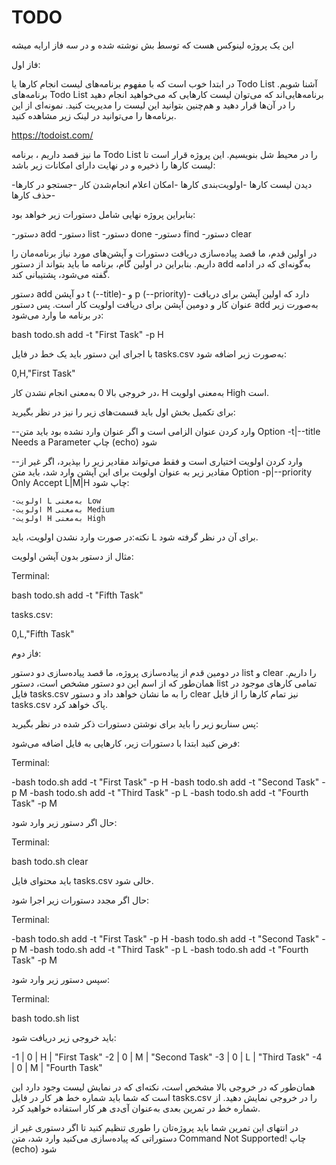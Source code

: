 # TODO
این یک پروژه لینوکس هست که توسط بش نوشته شده و در سه فاز ارايه میشه

فاز اول:

در ابتدا خوب است که با مفهوم برنامه‌های لیست انجام کار‌ها یا Todo List آشنا شویم. برنامه‌های Todo List برنامه‌هایی‌اند که می‌توان لیست کار‌هایی که می‌خواهید انجام دهید را در آن‌ها قرار دهید و هم‌چنین بتوانید این لیست را مدیریت کنید. نمونه‌ای از این برنامه‌ها را می‌توانید در لینک زیر مشاهده کنید.

https://todoist.com/

ما نیز قصد داریم ، برنامه Todo List را در محیط شل بنویسیم. این پروژه قرار است تا لیست کار‌ها را ذخیره و در نهایت دارای امکانات زیر باشد:

 -دیدن لیست کار‌ها
 -اولویت‌بندی کار‌ها
 -امکان اعلام انجام‌شدن کار
 -جستجو در کار‌ها
 -حذف کار‌ها
 
 بنابراین پروژه نهایی شامل دستورات زیر خواهد بود:
 
 -دستور add
 -دستور list
 -دستور done
 -دستور find
 -دستور clear
 
 در اولین قدم، ما قصد پیاده‌سازی دریافت دستورات و آپشن‌های مورد نیاز برنامه‌مان را داریم. بنابر‌این در اولین گام، برنامه ما باید بتواند از دستور add به‌گونه‌ای که در ادامه گفته می‌شود، پشتیبانی کند.

 دستور add دو آپشن t (--title)- و p (--priority)- دارد که اولین آپشن برای دریافت عنوان کار و دومین آپشن برای دریافت اولویت کار است. پس دستور add به‌صورت زیر در برنامه ما وارد می‌شود:

bash todo.sh add -t "First Task" -p H

با اجرای این دستور باید یک خط در فایل tasks.csv به‌صورت زیر اضافه شود:

0,H,"First Task"


در خروجی بالا 0 به‌معنی انجام نشدن کار، H به‌معنی اولویت High است.

برای تکمیل بخش اول باید قسمت‌های زیر را نیز در نظر بگیرید:

--وارد کردن عنوان الزامی است و اگر عنوان وارد نشده بود باید متن Option -t|--title Needs a Parameter چاپ (echo) شود

--وارد کردن اولویت اختیاری است و فقط می‌تواند مقادیر زیر را بپذیرد، اگر غیر از مقادیر زیر به عنوان اولویت برای این آپشن وارد شد، باید متن Option -p|--priority Only Accept L|M|H چاپ شود:

	-اولویت L به‌معنی Low
	-اولویت M به‌معنی Medium
	-اولویت H به‌معنی High
   نکته:در صورت وارد نشدن اولویت، باید L برای آن در نظر گرفته شود.
   
   مثال از دستور بدون آپشن اولویت:
   
   Terminal:
   
   bash todo.sh add -t "Fifth Task"
   
   tasks.csv:
   
   0,L,"Fifth Task"
   
   فاز دوم:

در دومین قدم از پیاده‌سازی پروژه، ما قصد پیاده‌سازی دو دستور list و clear را داریم. همان‌طور که از اسم این دو دستور مشخص است، دستور list تمامی کار‌های موجود در فایل tasks.csv را به ما نشان خواهد داد و دستور clear نیز تمام کار‌ها را از فایل tasks.csv پاک خواهد کرد.

پس سناریو زیر را باید برای نوشتن دستورات ذکر شده در نظر بگیرید:

فرض کنید ابتدا با دستورات زیر، کار‌هایی به فایل اضافه می‌شود:

Terminal:

-bash todo.sh add -t "First Task" -p H
-bash todo.sh add -t "Second Task" -p M
-bash todo.sh add -t "Third Task" -p L
-bash todo.sh add -t "Fourth Task" -p M

حال اگر دستور زیر وارد شود:

Terminal:

bash todo.sh clear

باید محتوای فایل tasks.csv خالی شود.

حال اگر مجدد دستورات زیر اجرا شود:

Terminal:

-bash todo.sh add -t "First Task" -p H
-bash todo.sh add -t "Second Task" -p M
-bash todo.sh add -t "Third Task" -p L
-bash todo.sh add -t "Fourth Task" -p M

سپس دستور زیر وارد شود:

Terminal:

bash todo.sh list

باید خروجی زیر دریافت شود:

-1 | 0 | H | "First Task"
-2 | 0 | M | "Second Task"
-3 | 0 | L | "Third Task"
-4 | 0 | M | "Fourth Task"

همان‌طور که در خروجی بالا مشخص است، نکته‌ای که در نمایش لیست وجود دارد این است که شما باید شماره خط هر کار در فایل tasks.csv را در خروجی نمایش دهید. از شماره خط در تمرین بعدی به‌عنوان آی‌دی هر کار استفاده خواهید کرد.

در انتهای این تمرین شما باید پروژه‌تان را طوری تنظیم کنید تا اگر دستوری غیر از دستوراتی که پیاده‌سازی می‌کنید وارد شد، متن Command Not Supported! چاپ (echo) شود





